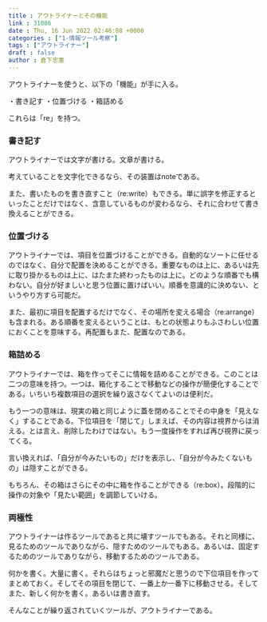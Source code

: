 ```yaml
---
title : アウトライナーとその機能
link : 31086
date : Thu, 16 Jun 2022 02:46:08 +0000
categories : ["1-情報ツール考察"]
tags : ["アウトライナー"]
draft : false
author : 倉下忠憲
---
```


アウトライナーを使うと、以下の「機能」が手に入る。

・書き記す
・位置づける
・箱詰める

これらは「re」を持つ。

<h3>書き記す</h3>

アウトライナーでは文字が書ける。文章が書ける。

考えていることを文字化できるなら、その装置はnoteである。

また、書いたものを書き直すこと（re:write）もできる。単に誤字を修正するといったことだけではなく、含意しているものが変わるなら、それに合わせて書き換えることができる。

<h3>位置づける</h3>

アウトライナーでは、項目を位置づけることができる。自動的なソートに任せるのではなく、自分で配置を決めることができる。重要なものは上に、あるいは先に取り掛かるものは上に、はたまた終わったものは上に。どのような順番でも構わない。自分が好ましいと思う位置に置けばいい。順番を意識的に決めない、というやり方すら可能だ。

また、最初に項目を配置するだけでなく、その場所を変える場合（re:arrange）も含まれる。ある順番を変えるということは、もとの状態よりもふさわしい位置におくことを意味する。再配置もまた、配置なのである。

<h3>箱詰める</h3>

アウトライナーでは、箱を作ってそこに情報を詰めることができる。このことは二つの意味を持つ。一つは、箱化することで移動などの操作が簡便化することである。いちいち複数項目の選択を繰り返さなくてよいのは便利だ。

もう一つの意味は、現実の箱と同じように蓋を閉めることでその中身を「見えなく」することである。下位項目を「閉じて」しまえば、その内容は視界からは消える。とは言え、削除したわけではない。もう一度操作をすれば再び視界に戻ってくる。

言い換えれば、「自分が今みたいもの」だけを表示し、「自分が今みたくないもの」は隠すことができる。

もちろん、その箱はさらにその中に箱を作ることができる（re:box）。段階的に操作の対象や「見たい範囲」を調節していける。

<h3>両極性</h3>

アウトライナーは作るツールであると共に壊すツールでもある。それと同様に、見るためのツールでありながら、隠すためのツールでもある。あるいは、固定するためのツールでありながら、移動するためのツールである。

何かを書く。大量に書く。それらはちょっと邪魔だと思うので下位項目を作ってまとめておく。そしてその項目を閉じて、一番上か一番下に移動させる。そしてまた、新しく何かを書く。あるいは書き直す。

そんなことが繰り返されていくツールが、アウトライナーである。